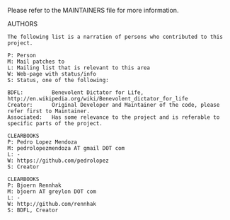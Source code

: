 Please refer to the MAINTAINERS file for more information.

AUTHORS

    The following list is a narration of persons who contributed to this project.

    P: Person
    M: Mail patches to
    L: Mailing list that is relevant to this area
    W: Web-page with status/info
    S: Status, one of the following:

    BDFL:         Benevolent Dictator for Life, http://en.wikipedia.org/wiki/Benevolent_dictator_for_life
    Creator:      Original Developer and Maintainer of the code, please refer first to Maintainer.
    Associated:   Has some relevance to the project and is referable to specific parts of the project.

    CLEARBOOKS
    P: Pedro Lopez Mendoza
    M: pedrolopezmendoza AT gmail DOT com
    L: -
    W: https://github.com/pedrolopez
    S: Creator

    CLEARBOOKS
    P: Bjoern Rennhak
    M: bjoern AT greylon DOT com
    L: -
    W: http://github.com/rennhak
    S: BDFL, Creator

